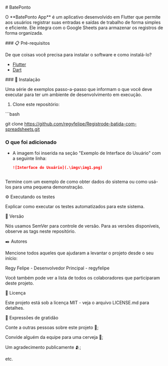 \# BatePonto

O \*\*BatePonto App\*\* é um aplicativo desenvolvido em Flutter que permite aos usuários registrar suas entradas e saídas de trabalho de forma simples e eficiente. Ele integra com o Google Sheets para armazenar os registros de forma organizada.

\### 📋 Pré-requisitos

De que coisas você precisa para instalar o software e como instalá-lo?

- [Flutter](https://flutter.dev/docs/get-started/install)
- [Dart](https://dart.dev/get-dart)

\### 🔧 Instalação

Uma série de exemplos passo-a-passo que informam o que você deve executar para ter um ambiente de desenvolvimento em execução.

1. Clone este repositório:

\```bash

git clone https://github.com/regyfelipe/Registrode-batida-com-spreadsheets.git



### O que foi adicionado

- A imagem foi inserida na seção "Exemplo de Interface do Usuário" com a seguinte linha: 
  ```markdown
  ![Interface do Usuário](.\imgs\img1.png)



Termine com um exemplo de como obter dados do sistema ou como usá-los para uma pequena demonstração.

⚙️ Executando os testes

Explicar como executar os testes automatizados para este sistema.



📌 Versão

Nós usamos SemVer para controle de versão. Para as versões disponíveis, observe as tags neste repositório.

✒️ Autores

Mencione todos aqueles que ajudaram a levantar o projeto desde o seu início:

Regy Felipe - Desenvolvedor Principal - regyfelipe

Você também pode ver a lista de todos os colaboradores que participaram deste projeto.

📄 Licença

Este projeto está sob a licença MIT - veja o arquivo LICENSE.md para detalhes.

🎁 Expressões de gratidão

Conte a outras pessoas sobre este projeto 📢;

Convide alguém da equipe para uma cerveja 🍺;

Um agradecimento publicamente 🫂;

etc.
